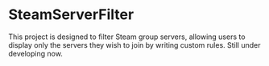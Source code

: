 # SteamServerFilter

This project is designed to filter Steam group servers, allowing users to display only the servers they wish to join by writing custom rules. Still under developing now.
